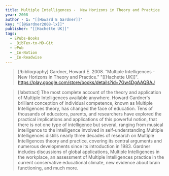 ```yaml
---
title: Multiple Intelligences -  New Horizons in Theory and Practice
year: 2008
author - 1: "[[Howard E Gardner]]"
key: "[[@Gardner2008-lx]]"
publisher: "[[Hachette UK]]"
tags:
  - EPubs-Books
  - _BibTex-to-MD-Git
  - ePub
  - _In-Notion
  - _In-Readwise
---
```


> [!bibliography]
> Gardner, Howard E. 2008. “Multiple Intelligences -  New Horizons in Theory and Practice.” "[[Hachette UK]]". https://play.google.com/store/books/details?id=7Gw4DgAAQBAJ

> [!abstract]
> The most complete account of the theory and application of Multiple Intelligences available anywhere. Howard Gardner's brilliant conception of individual competence, known as Multiple Intelligences theory, has changed the face of education. Tens of thousands of educators, parents, and researchers have explored the practical implications and applications of this powerful notion, that there is not one type of intelligence but several, ranging from musical intelligence to the intelligence involved in self-understanding.Multiple Intelligences distills nearly three decades of research on Multiple Intelligences theory and practice, covering its central arguments and numerous developments since its introduction in 1983. Gardner includes discussions of global applications, Multiple Intelligences in the workplace, an assessment of Multiple Intelligences practice in the current conservative educational climate, new evidence about brain functioning, and much more.